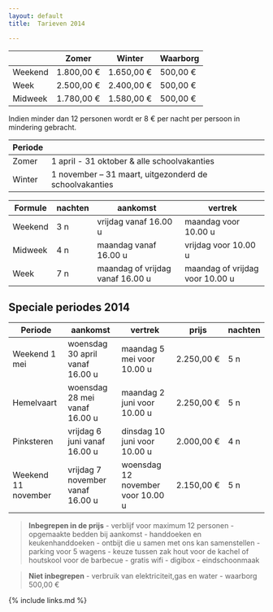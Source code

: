 ```yaml
---
layout: default
title:  Tarieven 2014

---
```


|&nbsp;  | Zomer           | Winter          | Waarborg 
|--------|-----------------|-----------------|-------------
|Weekend | 1.800,00&nbsp;€ | 1.650,00&nbsp;€ | 500,00&nbsp;€ 
|Week    | 2.500,00&nbsp;€ | 2.400,00&nbsp;€ | 500,00&nbsp;€ 
|Midweek | 1.780,00&nbsp;€ | 1.580,00&nbsp;€ | 500,00&nbsp;€ 


Indien minder dan 12 personen wordt er 8 € per nacht per persoon in mindering gebracht.

|Periode||
|-------|-------------
|Zomer  |  1 april - 31 oktober  & alle schoolvakanties            
|Winter |  1 november – 31 maart, uitgezonderd de schoolvakanties 

|Formule | nachten | aankomst                         | vertrek
|--------|---------|----------------------------------|-----------------------------------
|Weekend | 3 n     | vrijdag vanaf 16.00 u            | maandag voor 10.00 u
|Midweek | 4 n     | maandag vanaf 16.00 u            | vrijdag voor 10.00 u
|Week    | 7 n     | maandag of vrijdag vanaf 16.00 u | maandag of vrijdag voor 10.00 u


## Speciale periodes 2014

|Periode             | aankomst                         | vertrek                           | prijs           | nachten
|--------------------|----------------------------------|-----------------------------------|-----------------|-----------
|Weekend 1 mei       | woensdag 30 april vanaf 16.00 u  | maandag 5 mei voor 10.00 u        | 2.250,00&nbsp;€ | 5 n
|Hemelvaart          | woensdag 28 mei vanaf 16.00 u    | maandag 2 juni voor 10.00 u       | 2.250,00&nbsp;€ | 5 n
|Pinksteren          | vrijdag 6 juni vanaf 16.00 u     | dinsdag 10 juni voor 10.00 u      | 2.000,00&nbsp;€ | 4 n
|Weekend 11 november | vrijdag 7 november vanaf 16.00 u | woensdag 12 november voor 10.00 u | 2.150,00&nbsp;€ | 5 n



> **Inbegrepen in de prijs** - verblijf voor maximum 12 personen - opgemaakte bedden bij aankomst - handdoeken en keukenhanddoeken - ontbijt die u samen met ons kan samenstellen - parking voor 5 wagens - keuze tussen zak hout voor de kachel of houtskool voor de barbecue - gratis wifi - digibox - eindschoonmaak

> **Niet inbegrepen** - verbruik van elektriciteit,gas en water - waarborg 500,00 €

{% include links.md %}
